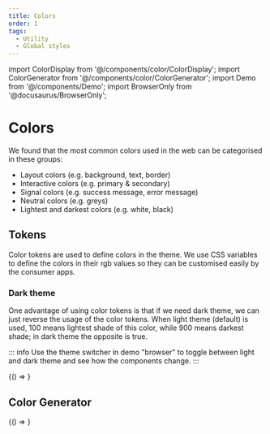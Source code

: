 ```yaml
---
title: Colors
order: 1
tags:
  - Utility
  - Global styles
---
```


import ColorDisplay from '@/components/color/ColorDisplay';
import ColorGenerator from '@/components/color/ColorGenerator';
import Demo from '@/components/Demo';
import BrowserOnly from '@docusaurus/BrowserOnly';

# Colors

We found that the most common colors used in the web can be categorised in these groups:

- Layout colors (e.g. background, text, border)
- Interactive colors (e.g. primary & secondary)
- Signal colors (e.g. success message, error message)
- Neutral colors (e.g. greys)
- Lightest and darkest colors (e.g. white, black)

## Tokens

Color tokens are used to define colors in the theme. We use CSS variables to define the colors in their rgb values so they can be customised easily by the consumer apps.

### Dark theme

One advantage of using color tokens is that if we need dark theme, we can just reverse the usage of the color tokens.
When light theme (default) is used, 100 means lightest shade of this color, while 900 means darkest shade; in dark theme the opposite is true.

::: info
Use the theme switcher in demo "browser" to toggle between light and dark theme and see how the components change.
:::

<BrowserOnly>{() => <ColorDisplay />}</BrowserOnly>

## Color Generator

<BrowserOnly>{() => <ColorGenerator />}</BrowserOnly>
